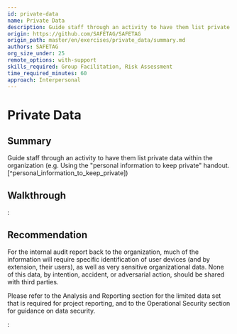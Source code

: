 ```yaml
---
id: private-data
name: Private Data
description: Guide staff through an activity to have them list private data within the organization (e.g. Using the personal...
origin: https://github.com/SAFETAG/SAFETAG
origin_path: master/en/exercises/private_data/summary.md
authors: SAFETAG
org_size_under: 25
remote_options: with-support
skills_required: Group Facilitation, Risk Assessment
time_required_minutes: 60
approach: Interpersonal
---
```

# Private Data

## Summary

Guide staff through an activity to have them list private data within the organization (e.g. Using the "personal information to keep private" handout. [^personal_information_to_keep_private])




## Walkthrough

:[](personal_info_to_keep_private.md)

## Recommendation

For the internal audit report back to the organization, much of the information will require specific identification of user devices (and by extension, their users), as well as very sensitive organizational data. None of this data, by intention, accident, or adversarial action, should be shared with third parties. 

Please refer to the Analysis and Reporting section for the limited data set that is required for project reporting, and to the Operational Security section for guidance on data security.





:[](../references/footnotes.md)
